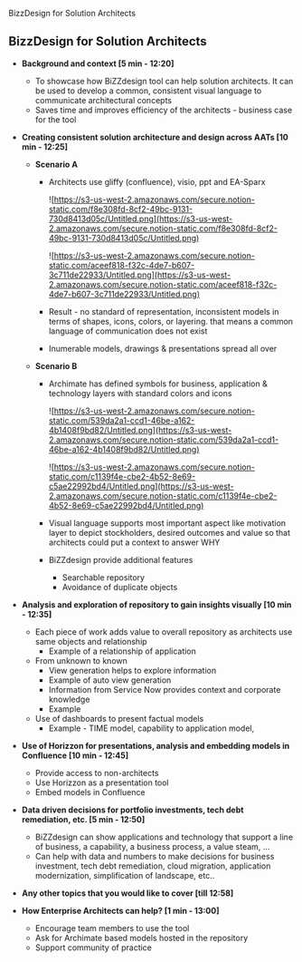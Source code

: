 BizzDesign for Solution Architects

## BizzDesign for Solution Architects

- **Background and context [5 min - 12:20]**
    - To showcase how BiZZdesign tool can help solution architects. It can be used to develop a common, consistent visual language to communicate architectural concepts
    - Saves time and improves efficiency of the architects - business case for the tool
- **Creating consistent solution architecture and design across AATs [10 min - 12:25]**
    - **Scenario A**
        - Architects use gliffy (confluence), visio, ppt and EA-Sparx

            ![https://s3-us-west-2.amazonaws.com/secure.notion-static.com/f8e308fd-8cf2-49bc-9131-730d8413d05c/Untitled.png](https://s3-us-west-2.amazonaws.com/secure.notion-static.com/f8e308fd-8cf2-49bc-9131-730d8413d05c/Untitled.png)

            ![https://s3-us-west-2.amazonaws.com/secure.notion-static.com/aceef818-f32c-4de7-b607-3c711de22933/Untitled.png](https://s3-us-west-2.amazonaws.com/secure.notion-static.com/aceef818-f32c-4de7-b607-3c711de22933/Untitled.png)

        - Result - no standard of representation, inconsistent models in terms of shapes, icons, colors, or layering. that means a common language of communication does not exist
        - Inumerable models, drawings & presentations spread all over
    - **Scenario B**
        - Archimate has defined symbols for business, application & technology layers with standard colors and icons

            ![https://s3-us-west-2.amazonaws.com/secure.notion-static.com/539da2a1-ccd1-46be-a162-4b1408f9bd82/Untitled.png](https://s3-us-west-2.amazonaws.com/secure.notion-static.com/539da2a1-ccd1-46be-a162-4b1408f9bd82/Untitled.png)

            ![https://s3-us-west-2.amazonaws.com/secure.notion-static.com/c1139f4e-cbe2-4b52-8e69-c5ae22992bd4/Untitled.png](https://s3-us-west-2.amazonaws.com/secure.notion-static.com/c1139f4e-cbe2-4b52-8e69-c5ae22992bd4/Untitled.png)

        - Visual language supports most important aspect like motivation layer to depict stockholders, desired outcomes and value so that architects could put a context to answer WHY
        - BiZZdesign provide additional features
            - Searchable repository
            - Avoidance of duplicate objects
- **Analysis and exploration of repository to gain insights visually [10 min - 12:35]**
    - Each piece of work adds value to overall repository as architects use same objects and relationship
        - Example of a relationship of application
    - From unknown to known
        - View generation helps to explore information
        - Example of auto view generation
        - Information from Service Now provides context and corporate knowledge
        - Example
    - Use of dashboards to present factual models
        - Example - TIME model, capability to application model,
- **Use of Horizzon for presentations, analysis and embedding models in Confluence [10 min - 12:45]**
    - Provide access to non-architects
    - Use Horizzon as a presentation tool
    - Embed models in Confluence
- **Data driven decisions for portfolio investments, tech debt remediation, etc. [5 min - 12:50]**
    - BiZZdesign can show applications and technology that support a line of business, a capability, a business process, a value steam, ...
    - Can help with data and numbers to make decisions for business investment, tech debt remediation, cloud migration, application modernization, simplification of landscape, etc..
- **Any other topics that you would like to cover [till 12:58]**
- **How Enterprise Architects can help? [1 min - 13:00]**
    - Encourage team members to use the tool
    - Ask for Archimate based models hosted in the repository
    - Support community of practice

    [](https://teams.microsoft.com/l/channel/19%3a6512d1f616d44389960c787ae0592070%40thread.tacv2/COP-BiZZdesign?groupId=408d6aca-e646-4a60-8f76-e2298966f3bb&tenantId=e0b26355-1889-40d8-8ef1-e559616befda)
	